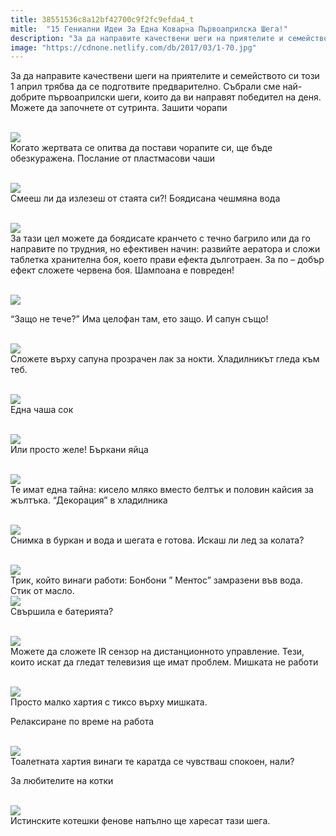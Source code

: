```yaml
---
title: 38551536c8a12bf42700c9f2fc9efda4_t
mitle:  "15 Гениални Идеи За Една Коварна Първоаприлска Шега!"
description: "За да направите качествени шеги на приятелите и семейството си този 1 април трябва да се подготвите предварително. Събрали сме най-добрите първоаприлски шеги, кои�"
image: "https://cdnone.netlify.com/db/2017/03/1-70.jpg"
---
```


 <p>За да направите качествени шеги на приятелите и семейството си този 1 април трябва да се подготвите предварително. Събрали сме най-добрите първоаприлски шеги, които да ви направят победител на деня. Можете да започнете от сутринта. Зашити чорапи</p>       <p> <br/><img src="https://cdnone.netlify.com/db/2017/03/1-70.jpg"/><br/> Когато жертвата се опитва да постави чорапите си, ще бъде обезкуражена. Послание от пластмасови чаши</p> <p> <br/><img src="https://cdnone.netlify.com/db/2017/03/2-66.jpg"/><br/> Смееш ли да излезеш от стаята си?! Боядисана чешмяна вода</p> <p> <br/><img src="https://cdnone.netlify.com/db/2017/03/3-68.jpg"/><br/> За тази цел можете да боядисате кранчето с течно багрило или да го направите по трудния, но ефективен начин: развийте аератора и сложи таблетка хранителна боя, което прави ефекта дълготраен. За по – добър ефект сложете червена боя. Шампоана е повреден!</p>      <p> <br/><img src="https://cdnone.netlify.com/db/2017/03/4-65.jpg"/><br/></p> <p> “Защо не тече?” Има целофан там, ето защо. И сапун също!</p> <p> <br/><img src="https://cdnone.netlify.com/db/2017/03/5-66.jpg"/><br/> Сложете върху сапуна прозрачен лак за нокти. Хладилникът гледа към теб.</p> <p> <br/><img src="https://cdnone.netlify.com/db/2017/03/6-59.jpg"/><br/> Една чаша сок</p>      <p> <br/><img src="https://cdnone.netlify.com/db/2017/03/7-61.jpg"/><br/> Или просто желе! Бъркани яйца</p> <p> <br/><img src="https://cdnone.netlify.com/db/2017/03/8-59.jpg"/><br/> Те имат една тайна: кисело мляко вместо белтък и половин кайсия за жълтъка. “Декорация” в хладилника</p> <p> <br/><img src="https://cdnone.netlify.com/db/2017/03/9-58.jpg"/><br/> Снимка в буркан и вода и шегата е готова. Искаш ли лед за колата?</p> <p> <br/><img src="https://cdnone.netlify.com/db/2017/03/10-56.jpg"/><br/> Трик, който винаги работи: Бонбони ” Ментос” замразени във вода. Стик от масло.  <br/><img src="https://cdnone.netlify.com/db/2017/03/11-51.jpg"/><br/> Свършила е батерията?</p> <p> <br/><img src="https://cdnone.netlify.com/db/2017/03/12-50.jpg"/><br/> Можете да сложете IR сензор на дистанционното управление. Тези, които искат да гледат телевизия ще имат проблем. Мишката не работи</p> <p> <br/><img src="https://cdnone.netlify.com/db/2017/03/13-49.jpg"/><br/> Просто малко хартия с тиксо върху мишката.</p>      <p>Релаксиране по време на работа</p> <p> <br/><img src="https://cdnone.netlify.com/db/2017/03/14-47.jpg"/><br/> Тоалетната хартия винаги те каратда се чувстваш спокоен, нали?</p> <p> За любителите на котки</p> <p> <br/><img src="https://cdnone.netlify.com/db/2017/03/15-43.jpg"/><br/> Истинските котешки фенове напълно ще харесат тази шега.</p>            